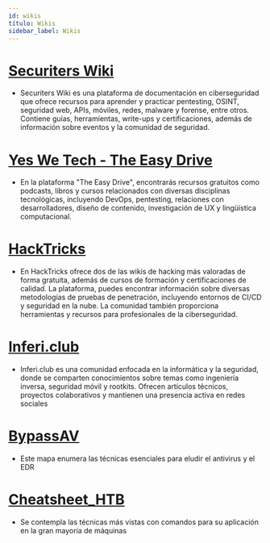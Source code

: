 ```yaml
---
id: wikis
título: Wikis
sidebar_label: Wikis
---
```


# [Securiters Wiki](https://wiki.securiters.com/securiters-wiki)
- Securiters Wiki es una plataforma de documentación en ciberseguridad que ofrece recursos para aprender y practicar pentesting, OSINT, seguridad web, APIs, móviles, redes, malware y forense, entre otros. Contiene guías, herramientas, write-ups y certificaciones, además de información sobre eventos y la comunidad de seguridad.


# [Yes We Tech - The Easy Drive](https://recursos.yeswetech.org/)
- En la plataforma "The Easy Drive", encontrarás recursos gratuitos como podcasts, libros y cursos relacionados con diversas disciplinas tecnológicas, incluyendo DevOps, pentesting, relaciones con desarrolladores, diseño de contenido, investigación de UX y lingüística computacional.


# [HackTricks](https://book.hacktricks.wiki/en/index.html)
- En HackTricks ofrece dos de las wikis de hacking más valoradas de forma gratuita, además de cursos de formación y certificaciones de calidad. La plataforma, puedes encontrar información sobre diversas metodologías de pruebas de penetración, incluyendo entornos de CI/CD y seguridad en la nube. La comunidad también proporciona herramientas y recursos para profesionales de la ciberseguridad.

# [Inferi.club](https://inferi.club/)
- Inferi.club es una comunidad enfocada en la informática y la seguridad, donde se comparten conocimientos sobre temas como ingeniería inversa, seguridad móvil y rootkits. Ofrecen artículos técnicos, proyectos colaborativos y mantienen una presencia activa en redes sociales

# [BypassAV](https://github.com/matro7sh/BypassAV)
- Este mapa enumera las técnicas esenciales para eludir el antivirus y el EDR

# [Cheatsheet_HTB](https://github.com/beafn28/Cheatsheet-Hacking)
- Se contempla las técnicas más vistas con comandos para su aplicación en la gran mayoría de máquinas

#

